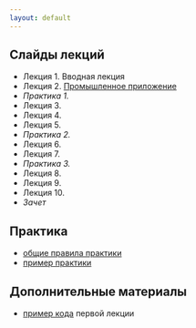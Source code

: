 ```yaml
---
layout: default
---
```


## Слайды лекций
* Лекция 1. Вводная лекция
* Лекция 2. [Промышленное приложение](lecture/lecture02.html)
* *Практика 1.*
* Лекция 3. 
* Лекция 4. 
* Лекция 5. 
* *Практика 2.*
* Лекция 6. 
* Лекция 7. 
* *Практика 3.*
* Лекция 8. 
* Лекция 9. 
* Лекция 10. 
* *Зачет*

## Практика
- [общие правила практики](doc/practice.md)
- [пример практики](doc/practice_example.md)


## Дополнительные материалы
- [пример кода](additional/rtfdemo) первой лекции

